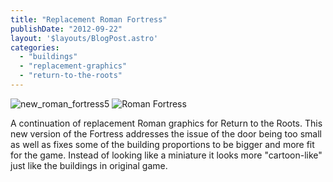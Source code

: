 ```yaml
---
title: "Replacement Roman Fortress"
publishDate: "2012-09-22"
layout: '$layouts/BlogPost.astro'
categories: 
  - "buildings"
  - "replacement-graphics"
  - "return-to-the-roots"
---
```


![](/wp-content/uploads/2012/09/new_roman_fortress5.png "new_roman_fortress5") ![](/guide/castle/fortress.png "Roman Fortress")

A continuation of replacement Roman graphics for Return to the Roots. This new version of the Fortress addresses the issue of the door being too small as well as fixes some of the building proportions to be bigger and more fit for the game. Instead of looking like a miniature it looks more "cartoon-like" just like the buildings in original game.
